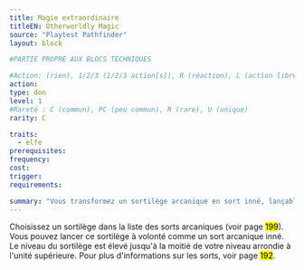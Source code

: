 ```yaml
---
title: Magie extraordinaire
titleEN: Otherworldly Magic
source: "Playtest Pathfinder"
layout: block

#PARTIE PROPRE AUX BLOCS TECHNIQUES

#Action: (rien), 1/2/3 (1/2/3 action[s]), R (réaction), L (action libre)
action: 
type: don
level: 1
#Rareté : C (commun), PC (peu commun), R (rare), U (unique)
rarity: C

traits:
  - elfe
prerequisites:
frequency:
cost:
trigger:
requirements:

summary: "Vous transformez un sortilège arcanique en sort inné, lançable à volonté."
---
```


Choisissez un sortilège dans la liste des sorts arcaniques (voir page <mark>199</mark>). Vous pouvez lancer ce sortilège à volonté comme un sort arcanique inné. Le niveau du sortilège est élevé jusqu'à la moitié de votre niveau arrondie à l'unité supérieure. Pour plus d'informations sur les sorts, voir page <mark>192</mark>.